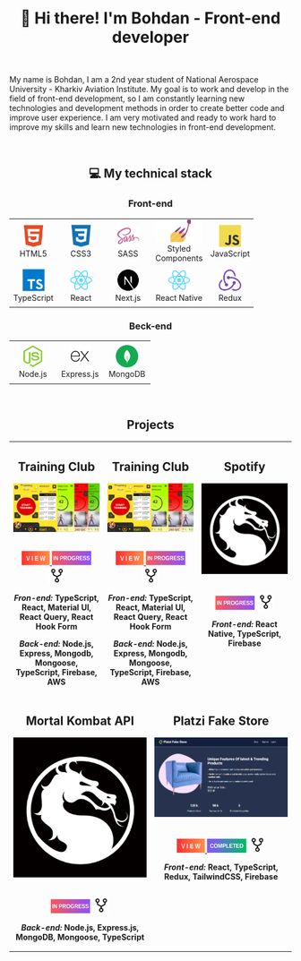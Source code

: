 <h1 align='center'>👋 Hi there! I'm Bohdan - Front-end developer</h1>
<br>
<p>
  My name is Bohdan, I am a 2nd year student of National Aerospace 
  University - Kharkiv Aviation Institute.
  My goal is to work and develop in the field of front-end development, so I 
  am constantly learning new technologies and development methods in 
  order to create better code and improve user experience.
  I am very motivated and ready to work hard to improve my skills and 
  learn new technologies in front-end development.
</p>
<br>
<h2 align='center'>💻 My technical stack</h2>
<h3 align='center'>Front-end</h3>
<table align="center">
  <tr>
    <td align="center" height="70" width="70">
      <img src="images/icons/html5.svg" alt="HTML" width="40" height="40"/>
      <br/>HTML5
    </td>
    <td align="center" height="70" width="70">
      <img src="images/icons/css3.svg" alt="CSS3" width="40" height="40"/>
      <br/>CSS3
    </td>
    <td align="center" height="70" width="70">
      <img src="images/icons/sass.svg" alt="SASS" width="40" height="40"/>
      <br/>SASS
    </td>
    <td align="center" height="70" width="70">
      <img src="images/icons/styled-components.svg" alt="Styled Components" height="40"/>
      <br/>Styled Components
    </td>
    <td align="center" height="70" width="70">
      <img src="images/icons/javascript.svg" alt="JavaScript" width="40" height="40"/>
      <br/>JavaScript
    </td>
  </tr>
  <tr>
    <td align="center" height="70" width="70">
      <img src="images/icons/typescript.svg" alt="TypeScript" width="40" height="40"/>
      <br/>TypeScript
    </td>
    <td align="center" height="70" width="70">
      <img src="images/icons/react.svg" alt="React" width="40" height="40"/>
      <br/>React
    </td>
    <td align="center" height="70" width="70">
      <img src="images/icons/next.svg" alt="React" width="40" height="40"/>
      <br/>Next.js
    </td>
    <td align="center" height="70" width="70">
      <img src="images/icons/react.svg" alt="JavaScript" width="40" height="40"/>
      <br/>React Native
    </td>
    <td align="center" height="70" width="70">
      <img src="images/icons/redux.svg" alt="Redux" width="40" height="40"/>
      <br/>Redux
    </td>
  </tr>
</table>
<h3 align='center'>Beck-end</h3>
<table align="center">
  <tr>
    <td align="center" height="70" width="70">
      <img src="images/icons/nodejs.svg" alt="Node.js" width="40" height="40"/>
      <br/>Node.js
    </td>
    <td align="center" height="70" width="70">
      <img src="images/icons/express.svg" alt="Express" width="40" height="40"/>
      <br/>Express.js
    </td>
    <td align="center" height="70" width="70">
      <img src="images/icons/mongodb.svg" alt="PostgreSQL" width="40" height="40"/>
      <br/>MongoDB
    </td>
  </tr>
</table>
<br>
<h2 align="center">Projects</h2>
<table>
<tr style="display: flex;">
  <td width='50%'>
    <h2 align='center'>Training Club</h2>
    <div align='center'>  
      <a href="https://trainingclub.team/" alt="Training Club">
        <img  src='images/training_club.png' alt='Training Club'/>
      </a>
      <br>
      <br>
      <p>
        <a href='https://trainingclub.team/'>
          <img width='50' height='25' src="images/view.png" alt='view'/>
        </a>
        <img width='70' height='25' src="images/in_progress.png" alt='inProgress'/>
        <a href='https://gitlab.com/my-children/TRX_TRAINING'>
          <img src='images/icons/repo.svg' alt='Repo' width='30' height='30' />
        </a>
      </p>
      <p><strong><i>Fron-end: </i> TypeScript, React, Material UI, React Query, React Hook Form </strong></p>
      <p><strong><i>Back-end: </i> Node.js, Express, Mongodb, Mongoose, TypeScript, Firebase, AWS </strong></p>
    </div>
  </td>
  <td width='50%'>
    <h2 align='center'>Training Club</h2>
    <div align='center'>  
      <a href="https://trainingclub.team/" alt="Training Club">
        <img  src='images/training_club.png' alt='Training Club'/>
      </a>
      <br>
      <br>
      <p>
        <a href='https://trainingclub.team/'>
          <img width='50' height='25' src="images/view.png" alt='view'/>
        </a>
        <img width='70' height='25' src="images/in_progress.png" alt='inProgress'/>
        <a href='https://gitlab.com/my-children/TRX_TRAINING'>
          <img src='images/icons/repo.svg' alt='Repo' width='30' height='30' />
        </a>
      </p>
      <p><strong><i>Fron-end: </i> TypeScript, React, Material UI, React Query, React Hook Form </strong></p>
      <p><strong><i>Back-end: </i> Node.js, Express, Mongodb, Mongoose, TypeScript, Firebase, AWS </strong></p>
    </div>
  </td>
  <td width='50%'>
    <h2 align='center'>Spotify</h2>
    <div align='center'>  
      <img src='images/mk.png' alt='Spotify'/>
      <br>
      <br>
      <p>
        <img width='70' height='25' src="images/in_progress.png" alt='inProgress'/>
        <a href='https://github.com/TeeSSkooo/Mortal-Kombat-API'>
          <img src='images/icons/repo.svg' alt='Repo' width='30' height='30' />
        </a>
      </p>
      <p><strong><i>Front-end: </i>React Native, TypeScript, Firebase</strong></p>
    </div>
  </td>
</tr>
  <tr style="display: flex;">
    <td width='50%'>
      <h2 align='center'>Mortal Kombat API</h2>
      <div align='center'>  
        <img src='images/mk.png' alt='Mortal Kombat'/>
        <br>
        <br>
        <p>
          <img width='70' height='25' src="images/in_progress.png" alt='inProgress'/>
          <a href='https://github.com/TeeSSkooo/Mortal-Kombat-API'>
            <img src='images/icons/repo.svg' alt='Repo' width='30' height='30' />
          </a>
        </p>
        <p><strong><i>Back-end: </i>Node.js, Express.js, MongoDB, Mongoose, TypeScript</strong></p>
      </div>
    </td>
    <td width='50%'>
      <h2 align='center'>Platzi Fake Store</h2>
      <div align='center'>  
        <a href="https://fake-store-app2023.netlify.app">
          <img src='images/platzi_fake_store.png' alt='Platzi Fake Store'/>
        </a>
        <br>
        <br>
        <p>
          <a href='https://fake-store-app2023.netlify.app' alt="Platzi Fake Store">
            <img width='50' height='25'  src="images/view.png" alt='view'/>
          </a>
          <img width='70' height='25' src="images/completed.png" alt='completed'/>
          <a href='https://github.com/TeeSSkooo/Platzi-Fake-Store'>
            <img src='images/icons/repo.svg' alt='Repo' width='30' height='30' />
          </a>
        </p>
        <p><strong><i>Front-end: </i>React, TypeScript, Redux, TailwindCSS, Firebase</strong></p>
        <br>
        <br>
        <br>  
      </div>
    </td>
  </tr>
</table>
